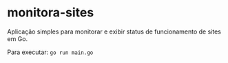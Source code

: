 # monitora-sites

Aplicação simples para monitorar e exibir status de funcionamento de sites em Go.

Para executar: `go run main.go`
